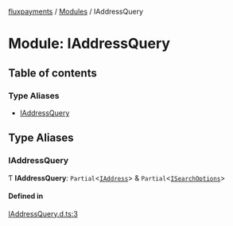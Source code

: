 [fluxpayments](../README.md) / [Modules](../modules.md) / IAddressQuery

# Module: IAddressQuery

## Table of contents

### Type Aliases

- [IAddressQuery](IAddressQuery.md#iaddressquery)

## Type Aliases

### IAddressQuery

Ƭ **IAddressQuery**: `Partial`\<[`IAddress`](../interfaces/IAddress.IAddress.md)\> & `Partial`\<[`ISearchOptions`](../interfaces/ISearchOptions.ISearchOptions.md)\>

#### Defined in

[IAddressQuery.d.ts:3](https://github.com/fluxpayments1/fluxpayments_api_ts/blob/b6c77a6ebf5cd7d2e9b907a1e1fdbd8a7f3e986a/src/types/flux_types/IAddressQuery.d.ts#L3)
